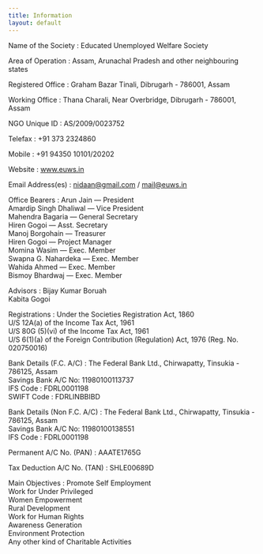 ```yaml
---
title: Information
layout: default
---
```

Name of the Society
:   Educated Unemployed Welfare Society

Area of Operation
:   Assam, Arunachal Pradesh and other neighbouring states

Registered Office
:   Graham Bazar Tinali, Dibrugarh - 786001, Assam

Working Office
:   Thana Charali, Near Overbridge, Dibrugarh - 786001, Assam

NGO Unique ID
:   AS/2009/0023752

Telefax
:   +91 373 2324860

Mobile
:   +91 94350 10101/20202

Website
:   www.euws.in

Email Address(es)
:   nidaan@gmail.com / mail@euws.in

Office Bearers
:   Arun Jain — President  
    Amardip Singh Dhaliwal — Vice President  
    Mahendra Bagaria — General Secretary  
    Hiren Gogoi — Asst. Secretary  
    Manoj Borgohain — Treasurer  
    Hiren Gogoi — Project Manager  
    Momina Wasim — Exec. Member  
    Swapna G. Nahardeka — Exec. Member  
    Wahida Ahmed — Exec. Member  
    Bismoy Bhardwaj — Exec. Member

Advisors
:   Bijay Kumar Boruah  
    Kabita Gogoi

Registrations
:   Under the Societies Registration Act, 1860  
    U/S 12A(a) of the Income Tax Act, 1961  
    U/S 80G (5)(vi) of the Income Tax Act, 1961  
    U/S 6(1)(a) of the Foreign Contribution (Regulation) Act, 1976 (Reg. No. 020750016)

Bank Details (F.C. A/C)
:   The Federal Bank Ltd., Chirwapatty, Tinsukia - 786125, Assam  
    Savings Bank A/C No: 11980100113737  
    IFS Code : FDRL0001198  
    SWIFT Code : FDRLINBBIBD

Bank Details (Non F.C. A/C)
:   The Federal Bank Ltd., Chirwapatty, Tinsukia - 786125, Assam  
    Savings Bank A/C No: 11980100138551  
    IFS Code : FDRL0001198

Permanent A/C No. (PAN)
:   AAATE1765G

Tax Deduction A/C No. (TAN)
:   SHLE00689D

Main Objectives
:   Promote Self Employment  
    Work for Under Privileged  
    Women Empowerment  
    Rural Development  
    Work for Human Rights  
    Awareness Generation  
    Environment Protection  
    Any other kind of Charitable Activities